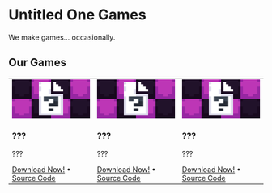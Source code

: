 # Untitled One Games

We make games... occasionally.

## Our Games

<table>
  <tr>
    <td>
      <img src="https://github.com/UntitledOneGames/.github/raw/main/profile/assets/game-banners/placeholder.png">
      <h3>???</h3>
      <p>???</p>
      <a href="https://example.com">Download Now!</a> • <a href="https://example.com">Source Code</a>
    </td>
    <td>
      <img src="https://github.com/UntitledOneGames/.github/raw/main/profile/assets/game-banners/placeholder.png">
      <h3>???</h3>
      <p>???</p>
      <a href="https://example.com">Download Now!</a> • <a href="https://example.com">Source Code</a>
    </td>
    <td>
      <img src="https://github.com/UntitledOneGames/.github/raw/main/profile/assets/game-banners/placeholder.png">
      <h3>???</h3>
      <p>???</p>
      <a href="https://example.com">Download Now!</a> • <a href="https://example.com">Source Code</a>
    </td>
  </tr>
</table>
